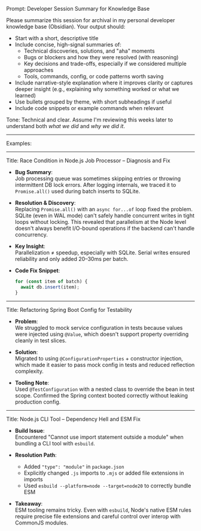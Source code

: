 Prompt: Developer Session Summary for Knowledge Base

Please summarize this session for archival in my personal developer knowledge base (Obsidian). Your output should:

- Start with a short, descriptive title
- Include concise, high-signal summaries of:
  - Technical discoveries, solutions, and "aha" moments
  - Bugs or blockers and how they were resolved (with reasoning)
  - Key decisions and trade-offs, especially if we considered multiple approaches
  - Tools, commands, config, or code patterns worth saving
- Include narrative-style explanation where it improves clarity or captures deeper insight (e.g., explaining why something worked or what we learned)
- Use bullets grouped by theme, with short subheadings if useful
- Include code snippets or example commands when relevant

Tone: Technical and clear. Assume I'm reviewing this weeks later to understand both *what we did* and *why we did it*.

---

Examples:

---

Title: Race Condition in Node.js Job Processor – Diagnosis and Fix

- **Bug Summary**:  
  Job processing queue was sometimes skipping entries or throwing intermittent DB lock errors. After logging internals, we traced it to `Promise.all()` used during batch inserts to SQLite.

- **Resolution & Discovery**:  
  Replacing `Promise.all()` with an `async for...of` loop fixed the problem. SQLite (even in WAL mode) can't safely handle concurrent writes in tight loops without locking. This revealed that parallelism at the Node level doesn't always benefit I/O-bound operations if the backend can't handle concurrency.

- **Key Insight**:  
  Parallelization ≠ speedup, especially with SQLite. Serial writes ensured reliability and only added 20–30ms per batch.

- **Code Fix Snippet**:
  ```js
  for (const item of batch) {
    await db.insert(item);
  }
  ```

---

Title: Refactoring Spring Boot Config for Testability

- **Problem**:  
  We struggled to mock service configuration in tests because values were injected using `@Value`, which doesn't support property overriding cleanly in test slices.

- **Solution**:  
  Migrated to using `@ConfigurationProperties` + constructor injection, which made it easier to pass mock config in tests and reduced reflection complexity.

- **Tooling Note**:  
  Used `@TestConfiguration` with a nested class to override the bean in test scope. Confirmed the Spring context booted correctly without leaking production config.

---

Title: Node.js CLI Tool – Dependency Hell and ESM Fix

- **Build Issue**:  
  Encountered "Cannot use import statement outside a module" when bundling a CLI tool with `esbuild`.

- **Resolution Path**:
  - Added `"type": "module"` in `package.json`
  - Explicitly changed `.js` imports to `.mjs` or added file extensions in imports
  - Used `esbuild --platform=node --target=node20` to correctly bundle ESM

- **Takeaway**:  
  ESM tooling remains tricky. Even with `esbuild`, Node's native ESM rules require precise file extensions and careful control over interop with CommonJS modules.